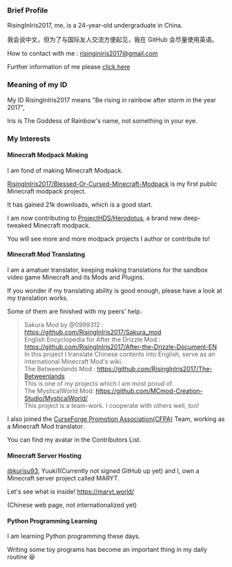 ### Brief Profile
RisingInIris2017, me, is a 24-year-old undergraduate in China.

我会说中文，但为了与国际友人交流方便起见，我在 GitHub 会尽量使用英语。

How to contact with me : risinginiris2017@gmail.com

Further information of me please [click here](https://github.com/RisingInIris2017/RisingInIris2017/blob/master/read_me_full.md)
### Meaning of my ID
My ID RisingInIris2017 means "Be rising in rainbow after storm in the year 2017",

Iris is The Goddess of Rainbow's name, not something in your eye.
### My Interests
#### Minecraft Modpack Making
I am fond of making Minecraft Modpack.

[RisingInIris2017/Blessed-Or-Cursed-Minecraft-Modpack](https://github.com/RisingInIris2017/Blessed-Or-Cursed-Minecraft-Modpack) is my first public Minecraft modpack project.

It has gained 21k downloads, which is a good start.

I am now contributing to [ProjectHDS/Herodotus](https://github.com/ProjectHDS/Herodotus), a brand new deep-tweaked Minecraft modpack.

You will see more and more modpack projects I author or contribute to!
#### Minecraft Mod Translating
I am a amatuer translator, keeping making translations for the sandbox video game Minecraft and its Mods and Plugins.

If you wonder if my translating ability is good enough, please have a look at my translation works.

Some of them are finished with my peers' help.

> Sakura Mod by @0999312 : https://github.com/RisingInIris2017/Sakura_mod <br>
English Encyclopedia for After the Drizzle Mod : https://github.com/RisingInIris2017/After-the-Drizzle-Document-EN <br>
In this project I translate Chinese contents into English, serve as an international Minecraft Mod's wiki.<br>
The Betweenlands Mod : https://github.com/RisingInIris2017/The-Betweenlands <br>
This is one of my projects which I am most proud of. <br>
The MysticalWorld Mod: https://github.com/MCmod-Creation-Studio/MysticalWorld/ <br>
This project is a team-work. I cooperate with others well, too!

I also joined the [CurseForge Promotion Association(CFPA)](https://cfpa.team/) Team, working as a Minecraft Mod translator.

You can find my avatar in the Contributors List.
#### Minecraft Server Hosting
[@kurisu93](https://github.com/kurisu93), Yuuki1(Currently not signed GitHub up yet) and I, own a Minecraft server project called MARYT.

Let's see what is inside! https://maryt.world/

(Chinese web page, not internationalized yet)
#### Python Programming Learning
I am learning Python programming these days.

Writing some toy programs has become an important thing in my daily routine :laughing:
